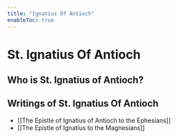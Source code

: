 ```yaml
---
title: "Ignatius Of Antioch"
enableToc: true
---
```

# St. Ignatius Of Antioch

## Who is St. Ignatius of Antioch?


## Writings of St. Ignatius Of Antioch
- [[The Epistle of Ignatius of Antioch to the Ephesians]]
- [[The Epistle of Ignatius to the Magnesians]]
